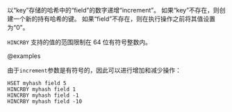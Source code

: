 以“key”存储的哈希中的“field”的数字递增“increment”。
如果“key”不存在，则创建一个新的持有哈希的键。
如果“field”不存在，则在执行操作之前将其值设置为“0”。

`HINCRBY` 支持的值的范围限制在 64 位有符号整数内。

@examples

由于`increment`参数是有符号的，因此可以进行增加和减少操作：

```cli
HSET myhash field 5
HINCRBY myhash field 1
HINCRBY myhash field -1
HINCRBY myhash field -10
```
